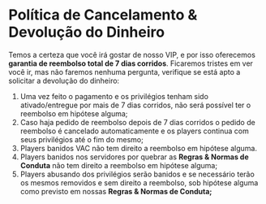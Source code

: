 # Política de Cancelamento & Devolução do Dinheiro

Temos a certeza que você irá gostar de nosso VIP, e por isso oferecemos **garantia de reembolso total de 7 dias corridos**. Ficaremos tristes em ver você ir, mas não faremos nenhuma pergunta, verifique se está apto a solicitar a devolução do dinheiro:

1. Uma vez feito o pagamento e os privilégios tenham sido ativado/entregue por mais de 7 dias corridos, não será possível ter o reembolso em hipótese alguma;
2. Caso haja pedido de reembolso depois de 7 dias corridos o pedido de reembolso é cancelado automaticamente e os players continua com seus privilégios até o fim do mesmo;
3. Players banidos VAC não tem direito a reembolso em hipótese alguma.
4. Players banidos nos servidores por quebrar as **Regras & Normas de Conduta** não tem direito a reembolso em hipótese alguma;
5. Players abusando dos privilégios serão banidos e se necessário terão os mesmos removidos e sem direito a reembolso, sob hipótese alguma como previsto em nossas **Regras & Normas de Conduta;**

